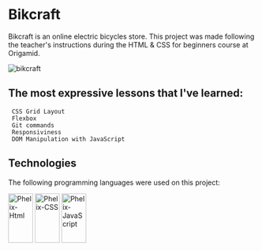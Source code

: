# Bikcraft

Bikcraft is an online electric bicycles store. This project was made following the teacher's instructions during the HTML & CSS for beginners course at Origamid.

![bikcraft](https://user-images.githubusercontent.com/48923746/210157451-a4feb5a0-a221-4b03-b316-a44b718bae53.png)

## The most expressive lessons that I've learned:

```
 CSS Grid Layout
 Flexbox
 Git commands
 Responsiviness
 DOM Manipulation with JavaScript
```

## Technologies

The following programming languages were used on this project:

 <div>

  <div style="display: inline_block">
 <img align"center" alt="Phelix-Html" src="https://cdn.jsdelivr.net/gh/devicons/devicon/icons/html5/html5-original.svg"  width="50" height="100"/>
 <img align"center" alt="Phelix-CSS" src="https://cdn.jsdelivr.net/gh/devicons/devicon/icons/css3/css3-original.svg"  width="50" height="100"/>
  <img align"center" alt="Phelix-JavaScript" src="https://cdn.jsdelivr.net/gh/devicons/devicon/icons/javascript/javascript-original.svg"  width="50" height="100"/>

 
</div>
 
